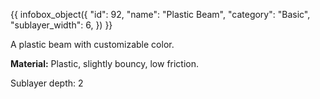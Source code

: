 {{ infobox_object({
	"id": 92,
	"name": "Plastic Beam",
	"category": "Basic",
	"sublayer_width": 6,
}) }}

A plastic beam with customizable color.

**Material:** Plastic, slightly bouncy, low friction.

Sublayer depth: 2